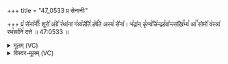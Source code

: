 +++
title = "47_0533 प्र सेनानीः"

+++
प्र꣡ से꣢ना꣣नीः꣢꣫ शूरो꣣ अ꣢ग्रे꣣ र꣡था꣢नां ग꣣व्य꣡न्ने꣢ति꣣ ह꣡र्ष꣢ते अस्य꣣ से꣡ना꣢। भ꣣द्रा꣢न् कृ꣣ण्व꣡न्नि꣢न्द्रह꣣वा꣡न्त्सखि꣢꣯भ्य꣣ आ꣢꣫ सोमो꣣ व꣡स्त्रा꣢ रभ꣣सा꣡नि꣢ दत्ते ॥ 47:0533 ॥

<details><summary>मूलम् (VC)</summary>

प्र꣡ से꣢ना꣣नीः꣢꣫ शूरो꣣ अ꣢ग्रे꣣ र꣡था꣢नां ग꣣व्य꣡न्ने꣢ति꣣ ह꣡र्ष꣢ते अस्य꣣ से꣡ना꣢ । भ꣣द्रा꣢न्कृ꣣ण्व꣡न्नि꣢न्द्रह꣣वा꣡न्त्सखि꣢꣯भ्य꣣ आ꣢꣯ सोमो꣣ व꣡स्त्रा꣢ रभ꣣सा꣡नि꣢ दत्ते ॥५३३॥
</details>

<details><summary>विस्वर-मूलम् (VC)</summary>

प्र सेनानीः शूरो अग्रे रथानां गव्यन्नेति हर्षते अस्य सेना । भद्रान्कृण्वन्निन्द्रहवान्त्सखिभ्य आ सोमो वस्त्रा रभसानि दत्ते ॥५३३॥
</details>
